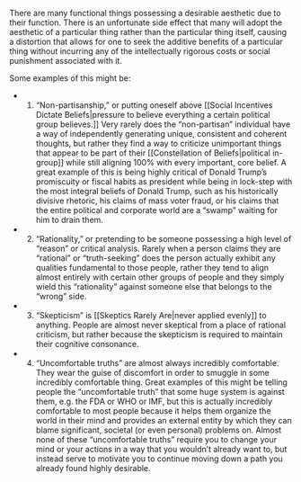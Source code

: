 There are many functional things possessing a desirable aesthetic due to their function. There is an unfortunate side effect that many will adopt the aesthetic of a particular thing rather than the particular thing itself, causing a distortion that allows for one to seek the additive benefits of a particular thing without incurring any of the intellectually rigorous costs or social punishment associated with it.

Some examples of this might be:
- 1. “Non-partisanship,” or putting oneself above [[Social Incentives Dictate Beliefs|pressure to believe everything a certain political group believes.]] Very rarely does the “non-partisan” individual have a way of independently generating unique, consistent and coherent thoughts, but rather they find a way to criticize unimportant things that appear to be part of their [[Constellation of Beliefs|political in-group]] while still aligning 100% with every important, core belief. A great example of this is being highly critical of Donald Trump’s promiscuity or fiscal habits as president while being in lock-step with the most integral beliefs of Donald Trump, such as his historically divisive rhetoric, his claims of mass voter fraud, or his claims that the entire political and corporate world are a “swamp” waiting for him to drain them.
- 2. “Rationality,” or pretending to be someone possessing a high level of “reason” or critical analysis. Rarely when a person claims they are “rational” or “truth-seeking” does the person actually exhibit any qualities fundamental to those people, rather they tend to align almost entirely with certain other groups of people and they simply wield this “rationality” against someone else that belongs to the “wrong” side.
- 3. “Skepticism” is [[Skeptics Rarely Are|never applied evenly]] to anything. People are almost never skeptical from a place of rational criticism, but rather because the skepticism is required to maintain their cognitive consonance.
- 4. “Uncomfortable truths” are almost always incredibly comfortable. They wear the guise of discomfort in order to smuggle in some incredibly comfortable thing. Great examples of this might be telling people the “uncomfortable truth” that some huge system is against them, e.g. the FDA or WHO or IMF, but this is actually incredibly comfortable to most people because it helps them organize the world in their mind and provides an external entity by which they can blame significant, societal (or even personal) problems on. Almost none of these “uncomfortable truths” require you to change your mind or your actions in a way that you wouldn’t already want to, but instead serve to motivate you to continue moving down a path you already found highly desirable.
#